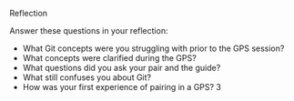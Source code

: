  Reflection 

Answer these questions in your reflection:
  * What Git concepts were you struggling with prior to the GPS session?
  * What concepts were clarified during the GPS?
  * What questions did you ask your pair and the guide?
  * What still confuses you about Git?
  * How was your first experience of pairing in a GPS? 3
